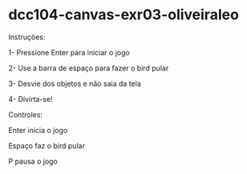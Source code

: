 # dcc104-canvas-exr03-oliveiraleo

Instruções:

1- Pressione Enter para iniciar o jogo

2- Use a barra de espaço para fazer o bird pular

3- Desvie dos objetos e não saia da tela

4- Divirta-se!

Controles:

Enter inicia o jogo

Espaço faz o bird pular

P pausa o jogo
